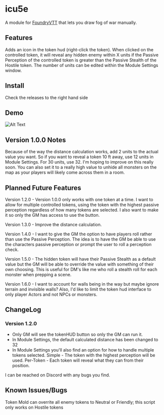 <h1>icu5e</h1>

A module for <a href="https://foundryvtt.com/">FoundryVTT</a> that lets you draw fog of war manually.

<h2>Features</h2>
Adds an icon in the token hud (right-click the token). When clicked on the controlled token, it will reveal any hidden enemy within X units if the Passive Perception of the controlled token is greater than the Passive Stealth of the Hostile token. The number of units can be edited within the Module Settings window.


<h2>Install</h2>
Check the releases to the right hand side

<h2>Demo</h2>

![Alt Text](https://media.giphy.com/media/mAD0BrIgiM4HgdZX64/giphy.gif)

<h2>Version 1.0.0 Notes</h2>
Because of the way the distance calculation works, add 2 units to the actual value you want. So if you want to reveal a token 10 ft away, use 12 units in Module Settings. For 30 units, use 32. I'm hoping to improve on this really soon. You can also set it to a really high value to unhide all monsters on the map as your players will likely come across them in a room.

<h2>Planned Future Features</h2>

Version 1.2.0 - Version 1.0.0 only works with one token at a time. I want to allow for multiple controlled tokens, using the token with the highest passive perception regardless of how many tokens are selected. I also want to make it so only the GM has access to use the button.

Version 1.3.0 - Improve the distance calculation. 

Version 1.4.0 - I want to give the GM the option to have players roll rather than use the Passive Perception. The idea is to have the GM be able to use the characters passive perception or prompt the user to roll a perception check.

Version 1.5.0 - The hidden token will have their Passive Stealth as a default value but the GM will be able to override the value with something of their own choosing. This is useful for DM's like me who roll a stealth roll for each monster when prepping a scene.

Version 1.6.0 - I want to account for walls being in the way but maybe ignore terrain and invisible walls? Also, I'd like to limit the token hud interface to only player Actors and not NPCs or monsters.


<h2>ChangeLog</h2>
<h3>Version 1.2.0</h3>
<ul>
  <li>Only GM will see the tokenHUD button so only the GM can run it.</li>
  <li>In Module Settings, the default calculated distance has been changed to 32</li>
  <li>In Module Settings you'll also find an option for how to handle multiple tokens selected. Simple - The token with the highest perception will be used. Per-Token - Each token will reveal what they can from their position.</li>  
</ul>

I can be reached on Discord with any bugs you find.

<h2>Known Issues/Bugs</h2>
Token Mold can overrite all enemy tokens to Neutral or Friendly; this script only works on Hostile tokens
